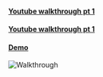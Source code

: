 #### [Youtube walkthrough pt 1](https://youtu.be/j-DQcHJg49k)
#### [Youtube walkthrough pt 1](https://youtu.be/j-DQcHJg49k)
#### [Demo](https://todolistwithfirebase.netlify.com/)
![Walkthrough](./intro.gif)
